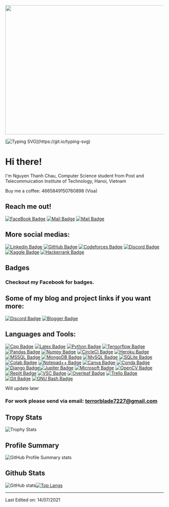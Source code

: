 <!-- <img src="https://user-images.githubusercontent.com/1303154/88677602-1635ba80-d120-11ea-84d8-d263ba5fc3c0.gif" width="28px" alt="hi"> -->

<!-- <img src="https://codeforces.com/predownloaded/b8/12/b812e5325fbb8245a0fabf3214b1e185d55b1bf4.png"> -->

<!-- ![](https://github.com/thanhchauns2/thanhchauns2/blob/main/anime-night.gif?raw=true) -->

<img src="https://github.com/thanhchauns2/thanhchauns2/blob/main/anime-night.gif?raw=true" width="747" height = "411">

[![Typing SVG](https://readme-typing-svg.herokuapp.com?size=22&color=7BF7DB&background=FFFFFF00&lines=From+Hanoi+with+a+little+wind.;The+21th+night+of+September.)](https://git.io/typing-svg)

# Hi there!

I'm Nguyen Thanh Chau, Computer Science student from Post and Telecommuication Institute of Technology, Hanoi, Vietnam

Buy me a coffee: 4665849150760898 (Visa)

## Reach me out!

[![FaceBook Badge](https://img.shields.io/badge/-terrorblade72-0e76a8?style=flat&labelColor=0e76a8&logo=facebook&logoColor=white)](https://www.facebook.com/terrorblade72/) [![Mail Badge](https://img.shields.io/badge/-@thanhchauns2-e84393?style=flat&labelColor=e84393&logo=instagram&logoColor=white)](https://www.instagram.com/thanhchauns2/) [![Mail Badge](https://img.shields.io/badge/-terrorblade72-c0392b?style=flat&labelColor=c0392b&logo=gmail&logoColor=white)](mailto:terrorblade7227@gmail.com)

## More social medias:

[![Linkedin Badge](https://img.shields.io/badge/LinkedIn-0077B5?style=for-the-badge&logo=linkedin&logoColor=white)](https://www.linkedin.com/in/chau-nguyen-thanh-b87224206) [![GitHub Badge](https://img.shields.io/badge/GitHub-100000?style=for-the-badge&logo=github&logoColor=white)](https://github.com/thanhchauns2) [![Codeforces Badge](https://camo.githubusercontent.com/192b05ae3de2f0d8d73c7b32767d36a88a4706a5eed3b3e139b6aa49da16731e/68747470733a2f2f696d672e736869656c64732e696f2f62616467652f436f6465666f726365732d3434356639643f7374796c653d666f722d7468652d6261646765266c6f676f3d436f6465666f72636573266c6f676f436f6c6f723d7768697465)](https://codeforces.com/profile/thanhchauns2) [![Discord Badge](https://img.shields.io/badge/Discord-5865F2?style=for-the-badge&logo=discord&logoColor=white)](https://discordapp.com/users/736425067105353858) [![Kaggle Badge](https://img.shields.io/badge/Kaggle-20BEFF?style=for-the-badge&logo=Kaggle&logoColor=white)](https://www.kaggle.com/chaunguyenthanh) [![Hackerrank Badge](https://img.shields.io/badge/-Hackerrank-2EC866?style=for-the-badge&logo=HackerRank&logoColor=white)](https://www.hackerrank.com/chaunguyenthanh7) 

## Badges

### Checkout my Facebook for badges.

## Some of my blog and project links if you want more:

[![Discord Badge](https://img.shields.io/badge/Discord-5865F2?style=for-the-badge&logo=discord&logoColor=white)](https://discordbotlist.com/bots/nymphosic) [![Blogger Badge](https://img.shields.io/badge/Blogger-FF5722?style=for-the-badge&logo=blogger&logoColor=white)](https://motvaidongcodemoingay.blogspot.com)

## Languages and Tools:

[![Cpp Badge](https://img.shields.io/badge/C%2B%2B-00599C?style=for-the-badge&logo=c%2B%2B&logoColor=white)](https://github.com/thanhchauns2) [![Latex Badge](https://img.shields.io/badge/LaTeX-47A141?style=for-the-badge&logo=LaTeX&logoColor=white)](https://github.com/thanhchauns2) [![Python Badge](https://img.shields.io/badge/Python-FFD43B?style=for-the-badge&logo=python&logoColor=blue)](https://github.com/thanhchauns2) [![Tensorflow Badge](https://img.shields.io/badge/TensorFlow-FF6F00?style=for-the-badge&logo=TensorFlow&logoColor=white)](https://github.com/thanhchauns2) [![Pandas Badge](https://img.shields.io/badge/Pandas-2C2D72?style=for-the-badge&logo=pandas&logoColor=white)](https://github.com/thanhchauns2) [![Numpy Badge](https://img.shields.io/badge/Numpy-777BB4?style=for-the-badge&logo=numpy&logoColor=white)](https://github.com/thanhchauns2) [![CircleCI Badge](https://img.shields.io/badge/circleci-343434?style=for-the-badge&logo=circleci&logoColor=white)](https://github.com/thanhchauns2) [![Heroku Badge](https://img.shields.io/badge/Heroku-430098?style=for-the-badge&logo=heroku&logoColor=white)](https://github.com/thanhchauns2) [![MSSQL Badge](https://img.shields.io/badge/Microsoft%20SQL%20Server-CC2927?style=for-the-badge&logo=microsoft%20sql%20server&logoColor=white)](https://github.com/thanhchauns2) [![MongoDB Badge](https://img.shields.io/badge/MongoDB-4EA94B?style=for-the-badge&logo=mongodb&logoColor=white)](https://github.com/thanhchauns2) [![MySQL Badge](https://img.shields.io/badge/MySQL-005C84?style=for-the-badge&logo=mysql&logoColor=white)](https://github.com/thanhchauns2) [![SQLite Badge](https://img.shields.io/badge/SQLite-07405E?style=for-the-badge&logo=sqlite&logoColor=white)](https://github.com/thanhchauns2) [![Colab Badge](https://img.shields.io/badge/Colab-F9AB00?style=for-the-badge&logo=googlecolab&color=525252)](https://github.com/thanhchauns2) [![Notepad++ Badge](https://img.shields.io/badge/Notepad++-90E59A.svg?style=for-the-badge&logo=notepad%2B%2B&logoColor=black)](https://github.com/thanhchauns2) [![Canva Badge](https://img.shields.io/badge/Canva-%2300C4CC.svg?&style=for-the-badge&logo=Canva&logoColor=white)](https://github.com/thanhchauns2) [![Conda Badge](https://img.shields.io/badge/conda-342B029.svg?&style=for-the-badge&logo=anaconda&logoColor=white)](https://github.com/thanhchauns2) [![Django Badge](https://img.shields.io/badge/Django-092E20?style=for-the-badge&logo=django&logoColor=green)](https://github.com/thanhchauns2)[![Jupiter Badge](https://img.shields.io/badge/Jupyter-F37626.svg?&style=for-the-badge&logo=Jupyter&logoColor=white)](https://github.com/thanhchauns2) [![Microsoft Badge](https://img.shields.io/badge/Microsoft-666666?style=for-the-badge&logo=microsoft&logoColor=white)](https://github.com/thanhchauns2) [![OpenCV Badge](https://img.shields.io/badge/OpenCV-27338e?style=for-the-badge&logo=OpenCV&logoColor=white)](https://github.com/thanhchauns2) [![Replit Badge](https://img.shields.io/badge/replit-667881?style=for-the-badge&logo=replit&logoColor=white)](https://github.com/thanhchauns2) [![VSC Badge](https://img.shields.io/badge/Visual_Studio_Code-0078D4?style=for-the-badge&logo=visual%20studio%20code&logoColor=white)](https://github.com/thanhchauns2) [![Overleaf Badge](https://img.shields.io/badge/Overleaf-47A141?style=for-the-badge&logo=Overleaf&logoColor=white)](https://github.com/thanhchauns2) [![Trello Badge](https://img.shields.io/badge/Trello-0052CC?style=for-the-badge&logo=trello&logoColor=white)](https://github.com/thanhchauns2) [![Git Badge](https://img.shields.io/badge/GIT-E44C30?style=for-the-badge&logo=git&logoColor=white)](https://github.com/thanhchauns2) [![GNU Bash Badge](https://img.shields.io/badge/GNU%20Bash-4EAA25?style=for-the-badge&logo=GNU%20Bash&logoColor=white)](https://github.com/thanhchauns2)

Will update later

### For work please send via email: terrorblade7227@gmail.com

## Tropy Stats

![Trophy Stats](https://github-profile-trophy.vercel.app/?username=thanhchauns2&theme=radical)

## Profile Summary

![GitHub Profile Summary stats](https://github-profile-summary-cards.vercel.app/api/cards/profile-details?username=thanhchauns2&theme=radical&show_icons=true)

## Github Stats

![GitHub stats](https://github-readme-stats.vercel.app/api?username=thanhchauns2&theme=radical&show_icons=true)[![Top Langs](https://github-readme-stats.vercel.app/api/top-langs/?username=thanhchauns2&layout=compact&theme=radical&show_icons=true)](https://github.com/anuraghazra/github-readme-stats)

<!-- - 🔭 I’m currently working as a `contest author`, and a `freelancing developer`.
- 🌱 I’m currently learning `NLP` and `Computer Vision`.
- 👯 I’m looking to collaborate on several projects, mainly python, which is just about everything. DM me if you're interested.
- 💬 Ask me about anything you want, if i have time.
- 😄 Pronouns: First time? -->

<!-- ## 📈 Github Stats

<!-- https://github.com/anuraghazra/github-readme-stats -->
<!-- <details>
  <summary>📊 GitHub Profile Stats</summary>
  <br/>
  <a href="https://github.com/thanhchauns2/github-readme-stats"><img alt="Nguyen Thanh Chau's Github Stats" src="https://github-readme-stats.vercel.app/api?username=thanhchauns2&show_icons=true&count_private=true&hide=" /></a>
</details>

<details> 
  <summary>💻 Most used languages</summary>
  <br/>
  <a href="https://github.com/thanhchauns2/github-readme-stats"><img alt="Nguyen Thanh Chau's Top Languages" src="https://github-readme-stats.vercel.app/api/top-langs/?username=thanhchauns2&langs_count=10&layout=compact#" /></a>
  <br/>
  <b>Note:</b> This chart is only a metric of which languages my public code on GitHub consists of and does not reflect my experience or skill level.
</details> -->

-----
<!-- Credits: [Thanhchauns2](https://github.com/thanhchauns2) -->

Last Edited on: 14/07/2021
